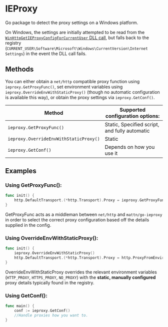# IEProxy

Go package to detect the proxy settings on a Windows platform.

On Windows, the settings are initially attempted to be read from the [`WinHttpGetIEProxyConfigForCurrentUser` DLL call](https://docs.microsoft.com/en-us/windows/desktop/api/winhttp/nf-winhttp-winhttpgetieproxyconfigforcurrentuser), but falls back to the registry (`CURRENT_USER\Software\Microsoft\Windows\CurrentVersion\Internet Settings`) in the event the DLL call fails.

## Methods

You can either obtain a `net/http` compatible proxy function using `ieproxy.GetProxyFunc()`, set environment variables using `ieproxy.OverrideEnvWithStaticProxy()` (though no automatic configuration is available this way), or obtain the proxy settings via `ieproxy.GetConf()`.

| Method                                 | Supported configuration options:              |
|----------------------------------------|-----------------------------------------------|
| `ieproxy.GetProxyFunc()`               | Static, Specified script, and fully automatic |
| `ieproxy.OverrideEnvWithStaticProxy()` | Static                                        |
| `ieproxy.GetConf()`                    | Depends on how you use it                     |

## Examples

### Using GetProxyFunc():

```go
func init() {
	http.DefaultTransport.(*http.Transport).Proxy = ieproxy.GetProxyFunc()
}
```

GetProxyFunc acts as a middleman between `net/http` and `mattn/go-ieproxy` in order to select the correct proxy configuration based off the details supplied in the config.

### Using OverrideEnvWithStaticProxy():

```go
func init() {
	ieproxy.OverrideEnvWithStaticProxy()
	http.DefaultTransport.(*http.Transport).Proxy = http.ProxyFromEnvironment
}
```


OverrideEnvWithStaticProxy overrides the relevant environment variables (`HTTP_PROXY`, `HTTPS_PROXY`, `NO_PROXY`) with the **static, manually configured** proxy details typically found in the registry.

### Using GetConf():

```go
func main() {
	conf := ieproxy.GetConf()
	//Handle proxies how you want to.
}
```
